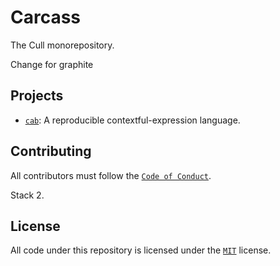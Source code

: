 # Carcass <!-- thank alcuin for the name -->

The Cull monorepository.

Change for graphite

## Projects

- [`cab`](./cab): A reproducible contextful-expression language.

## Contributing

All contributors must follow the [`Code of Conduct`](./CODE_OF_CONDUCT.md).

Stack 2.

## License

All code under this repository is licensed under the [`MIT`](./LICENSE.md)
license.
